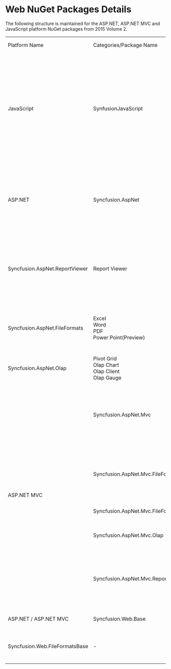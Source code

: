 # Web NuGet Packages Details

The following structure is maintained for the ASP.NET, ASP.NET MVC and JavaScript platform NuGet packages from 2015 Volume 2.
<table>
<tr>
<td colspan=1 rowspan=2>
Platform Name<br/></td><td colspan=1 rowspan=2>
Categories/Package Name<br/></td><td colspan=1 rowspan=2>
Supported Controls<br/></td><td colspan=1 rowspan=2>
Assemblies<br/></td><td colspan=2 rowspan=1>
Assets<br/></td><td colspan=1 rowspan=1>
Dependencies<br/></td></tr>
<tr>
<td colspan=1 rowspan=1>
Scripts<br/></td><td colspan=1 rowspan=1>
CSS<br/></td><td colspan=1 rowspan=1>
<br/></td></tr>
<tr>
<td colspan=1 rowspan=1>
JavaScript<br/></td><td colspan=1 rowspan=1>
SynfusionJavaScript<br/></td><td colspan=1 rowspan=1>
Grid<br/>Data Visualization<br/>Business Intelligence<br/>Layout<br/>Editors<br/>Navigation<br/>Notification<br/>Framework<br/>Data Science<br/>Miscellaneous<br/>Integration<br/>Report Viewer<br/>To know more information about the controls for above categories navigate the below link.<br/><http://www.syncfusion.com/products/javascript><br/><br/></td><td colspan=1 rowspan=1>
-<br/></td><td colspan=1 rowspan=1>
ej.mobile.all.min.js<br/>ej.unobtrusive.min.js<br/>ej.web.all.min.js<br/>ej.widget.angular.min.js<br/>ej.widget.ko.min.js<br/>ej.widgets.all.min.js<br/>canvg.js<br/>jquery.globalize.min.js<br/>jsrender.min.js<br/>rgbcolor.js <br/><br/></td><td colspan=1 rowspan=1>
Web and Mobile Themes.<br/></td><td colspan=1 rowspan=1>
-<br/></td></tr>
<tr>
<td colspan=1 rowspan=1>
ASP.NET<br/></td><td colspan=1 rowspan=1>
Syncfusion.AspNet<br/></td><td colspan=1 rowspan=1>
Grid<br/>Data Visualization<br/>Layout<br/>Editors<br/>Navigation<br/>Notification<br/>To know more information about the controls for above categories navigate the below link.<br/><http://www.syncfusion.com/products/aspnet><br/><br/></td><td colspan=1 rowspan=1>
EJ.Web<br/></td><td colspan=1 rowspan=1>
ej.webform.min.js<br/><br/></td><td colspan=1 rowspan=1>
-<br/></td><td colspan=1 rowspan=1>
Syncfusion.Web.Base<br/></td></tr>
<tr>
<td colspan=1 rowspan=1>
Syncfusion.AspNet.ReportViewer<br/></td><td colspan=1 rowspan=1>
Report Viewer<br/></td><td colspan=1 rowspan=1>
Shared.WPF<br/>RichTextBoxAdv.WPF<br/>Chart.WPF<br/>GridCommon.WPF<br/>Grid.WPF<br/>SfMaps.WPF<br/>ReportControls.WPF<br/>ReportWriter.Base<br/>EJ.ReportViewer<br/>Gauge.WPF<br/></td><td colspan=1 rowspan=1>
-<br/></td><td colspan=1 rowspan=1>
-<br/></td><td colspan=1 rowspan=1>
Syncfusion.AspNet<br/>Syncfusion.Web.Base<br/>Syncfusion.Web.FileFormatsBase<br/></td></tr>
<tr>
<td colspan=1 rowspan=1>
Syncfusion.AspNet.FileFormats<br/></td><td colspan=1 rowspan=1>
Excel<br/>Word<br/>PDF<br/>Power Point(Preview)<br/></td><td colspan=1 rowspan=1>
DocToPDFConverter.Base<br/>ExcelToPDFConverter.Base<br/>PresentationToPDFConverter.Base<br/>HtmlConverter.Base<br/>OfficeChartToImageConverter.WPF<br/>ExcelChartToImageConverter.WPF<br/>SfChart.WPF,Shared.WPF<br/>Presentation.Base<br/></td><td colspan=1 rowspan=1>
-<br/></td><td colspan=1 rowspan=1>
-<br/></td><td colspan=1 rowspan=1>
Syncfusion.Web.FileFormatsBase<br/></td></tr>
<tr>
<td colspan=1 rowspan=1>
Syncfusion.AspNet.Olap<br/></td><td colspan=1 rowspan=1>
Pivot Grid<br/>Olap Chart<br/>Olap Client<br/>Olap Gauge<br/></td><td colspan=1 rowspan=1>
Olap.Base,EJ.Olap<br/>PivotAnalysis.Base<br/></td><td colspan=1 rowspan=1>
ej.webform.min.js<br/><br/></td><td colspan=1 rowspan=1>
-<br/></td><td colspan=1 rowspan=1>
Syncfusion.Web.Base<br/>Syncfusion.Web.FileFormatsBase<br/></td></tr>
<tr>
<td colspan=1 rowspan=5>
ASP.NET MVC<br/></td><td colspan=1 rowspan=1>
Syncfusion.AspNet.Mvc<br/></td><td colspan=1 rowspan=1>
Grid<br/>Data Visualization<br/>Layout<br/>Editors<br/>Navigation<br/>Notification<br/>To know more information about the controls for above categories navigate the below link.<br/><http://www.syncfusion.com/products/aspnetmvc><br/></td><td colspan=1 rowspan=1>
DocIO.Helper.Mvc<br/>Pdf.Helper.Mvc<br/>XlsIO.Helper.Mvc<br/></td><td colspan=1 rowspan=1>
-<br/></td><td colspan=1 rowspan=1>
-<br/></td><td colspan=1 rowspan=1>
Syncfusion.AspNet.Mvc.FileFormats<br/></td></tr>
<tr>
<td colspan=1 rowspan=1>
Syncfusion.AspNet.Mvc.FileFormats<br/></td><td colspan=1 rowspan=1>
DocIO<br/>XlsIO<br/>PDF<br/>PDF Viewer<br/>Power Point(Preview)<br/><br/></td><td colspan=1 rowspan=1>
DocToPDFConverter.Base<br/>ExcelToPDFConverter.Base<br/>PresentationToPDFConverter.Base<br/>HtmlConverter.Base<br/>OfficeChartToImageConverter.WPF<br/>ExcelChartToImageConverter.WPF<br/>SfChart.WPF,Shared.WPF<br/>Presentation.Base<br/></td><td colspan=1 rowspan=1>
-<br/></td><td colspan=1 rowspan=1>
-<br/></td><td colspan=1 rowspan=1>
Syncfusion.Web.FileFormatsBase<br/></td></tr>
<tr>
<td colspan=1 rowspan=1>
Syncfusion.AspNet.Mvc.FileFormatsHelper<br/></td><td colspan=1 rowspan=1>
DocIO.Helper.Mvc<br/>Pdf.Helper.Mvc<br/>XlsIO.Helper.Mvc<br/></td><td colspan=1 rowspan=1>
-<br/></td><td colspan=1 rowspan=1>
-<br/></td><td colspan=1 rowspan=1>
Syncfusion.AspNet.Mvc.FileFormats<br/></td></tr>
<tr>
<td colspan=1 rowspan=1>
Syncfusion.AspNet.Mvc.Olap<br/></td><td colspan=1 rowspan=1>
Pivot Grid<br/>Olap Chart<br/>Olap Client<br/>Olap Gauge<br/></td><td colspan=1 rowspan=1>
Olap.Base<br/>EJ.Olap<br/>PivotAnalysis.Base <br/></td><td colspan=1 rowspan=1>
-<br/></td><td colspan=1 rowspan=1>
-<br/></td><td colspan=1 rowspan=1>
Syncfusion.Web.Base<br/>Syncfusion.Web.FileFormatsBase<br/><br/></td></tr>
<tr>
<td colspan=1 rowspan=1>
Syncfusion.AspNet.Mvc.ReportViewer<br/></td><td colspan=1 rowspan=1>
Report Viewer<br/></td><td colspan=1 rowspan=1>
Shared.WPF<br/>RichTextBoxAdv.WPF<br/>Chart.WPF<br/>GridCommon.WPF<br/>Grid.WPF<br/>SfMaps.WPF<br/>ReportControls.WPF<br/>ReportWriter.Base<br/>EJ.ReportViewer,Gauge.WPF<br/></td><td colspan=1 rowspan=1>
-<br/></td><td colspan=1 rowspan=1>
-<br/></td><td colspan=1 rowspan=1>
Syncfusion.Web.FileFormatsBase<br/>Syncfusion.Web.Base<br/>Syncfusion.AspNet.Mvc<br/></td></tr>
<tr>
<td colspan=1 rowspan=1>
ASP.NET / ASP.NET MVC<br/></td><td colspan=1 rowspan=1>
Syncfusion.Web.Base<br/></td><td colspan=1 rowspan=1>
-<br/></td><td colspan=1 rowspan=1>
Linq.Base<br/>EJ<br/>EJ.Export<br/></td><td colspan=1 rowspan=1>
-<br/></td><td colspan=1 rowspan=1>
-<br/></td><td colspan=1 rowspan=1>
Syncfusion.JavaScript<br/></td></tr>
<tr>
<td colspan=1 rowspan=1>
Syncfusion.Web.FileFormatsBase<br/></td><td colspan=1 rowspan=1>
-<br/></td><td colspan=1 rowspan=1>
Compression.Base<br/>XlsIO.Base<br/>Pdf.Base<br/>DocIO.Base<br/>OfficeChart.Base<br/></td><td colspan=1 rowspan=1>
-<br/></td><td colspan=1 rowspan=1>
-<br/></td><td colspan=1 rowspan=1>
<br/><br/>-<br/></td></tr>
</table>

